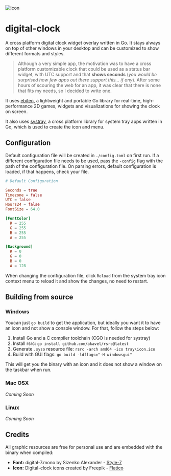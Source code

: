 ![icon](https://github.com/user-attachments/assets/7049cdfe-7f27-4d28-8ebb-a2718305e061)

# digital-clock
A cross platform digital clock widget overlay written in Go. It stays always on top of other windows in your desktop and can be customized to show different formats and styles.

> Although a very simple app, the motivation was to have a cross platform customizable clock that could be used as a status bar widget, with UTC support and that **shows seconds** (*you would be surprised how few apps out there support this... if any*). After some hours of scouring the web for an app, it was clear that there is none that fits my needs, so I decided to write one.

It uses [ebiten](https://github.com/hajimehoshi/ebiten), a lightweight and portable Go library for real-time, high-performance 2D games, widgets and visualizations for showing the clock on screen. 

It also uses [systray](https://github.com/fyne-io/systray), a cross platform library for system tray apps written in Go, which is used to create the icon and menu.

## Configuration

Default configuration file will be created in `./config.toml` on first run. If a different configuration file needs to be used, pass the `-config` flag with the path of the configuration file. On parsing errors, default configuration is loaded, if that happens, check your file.

```toml
# Default Configuration

Seconds = true
Timezone = false
UTC = false
Hours24 = false
FontSize = 64.0

[FontColor]
  R = 255
  G = 255
  B = 255
  A = 255

[Background]
  R = 0
  G = 0
  B = 0
  A = 128
```

When changing the configuration file, click `Reload` from the system tray icon context menu to reload it and show the changes, no need to restart.

## Building from source

### Windows

Youcan just `go build` to get the application, but ideally you want it to have an icon and not show a console window. For that, follow the steps below:

1. Install Go and a C compiler toolchain (CGO is needed for systray)
2. Install rsrc: `go install github.com/akavel/rsrc@latest`
3. Generate `.syso` resource file: `rsrc -arch amd64 -ico tray\icon.ico`
4. Build with GUI flags: `go build -ldflags="-H windowsgui"`

This will get you the binary with an icon and it does not show a window on the taskbar when run.

### Mac OSX

*Coming Soon*

### Linux

*Coming Soon*

## Credits
All graphic resources are free for personal use and are embedded with the binary when compiled:
- **Font:** digital-7.mono by Sizenko Alexander - [Style-7](http://www.styleseven.com)
- **Icon:** Digital-clock icons created by Freepik - [Flatico](https://www.flaticon.com/free-icons/digital-clock)
